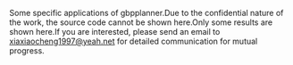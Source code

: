 Some specific applications of gbpplanner.Due to the confidential nature of the work, the source code cannot be shown here.Only some results are shown here.If you are interested, please send an email to xiaxiaocheng1997@yeah.net for detailed communication for mutual progress.
